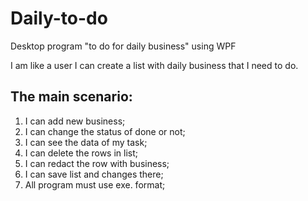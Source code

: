 # Daily-to-do
Desktop program "to do for daily business" using WPF 

I am like a user I can create a list with daily business that I need to do.

## The main scenario:
1. I can add new business;
2. I can change the status of done or not;
3. I can see the data of  my task;
4. I can delete the rows in list;
5. I can redact the row with business;
6. I can save list and changes there;
7. All program must use exe. format;

